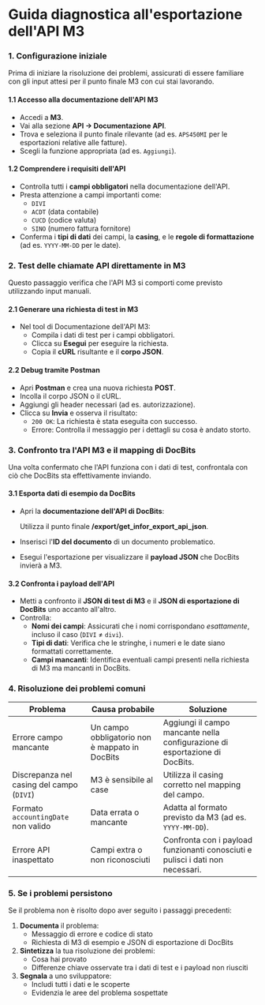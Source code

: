 # Guida diagnostica all'esportazione dell'API M3

### 1. Configurazione iniziale

Prima di iniziare la risoluzione dei problemi, assicurati di essere familiare con gli input attesi per il punto finale M3 con cui stai lavorando.

#### 1.1 Accesso alla documentazione dell'API M3

* Accedi a **M3**.
* Vai alla sezione **API → Documentazione API**.
* Trova e seleziona il punto finale rilevante (ad es. `APS450MI` per le esportazioni relative alle fatture).
* Scegli la funzione appropriata (ad es. `Aggiungi`).

#### 1.2 Comprendere i requisiti dell'API

* Controlla tutti i **campi obbligatori** nella documentazione dell'API.
* Presta attenzione a campi importanti come:
  * `DIVI`
  * `ACDT` (data contabile)
  * `CUCD` (codice valuta)
  * `SINO` (numero fattura fornitore)
* Conferma i **tipi di dati** dei campi, la **casing**, e le **regole di formattazione** (ad es. `YYYY-MM-DD` per le date).

### 2. Test delle chiamate API direttamente in M3

Questo passaggio verifica che l'API M3 si comporti come previsto utilizzando input manuali.

#### 2.1 Generare una richiesta di test in M3

* Nel tool di Documentazione dell'API M3:
  * Compila i dati di test per i campi obbligatori.
  * Clicca su **Esegui** per eseguire la richiesta.
  * Copia il **cURL** risultante e il **corpo JSON**.

#### 2.2 Debug tramite Postman

* Apri **Postman** e crea una nuova richiesta **POST**.
* Incolla il corpo JSON o il cURL.
* Aggiungi gli header necessari (ad es. autorizzazione).
* Clicca su **Invia** e osserva il risultato:
  * `200 OK`: La richiesta è stata eseguita con successo.
  * Errore: Controlla il messaggio per i dettagli su cosa è andato storto.

### 3. Confronto tra l'API M3 e il mapping di DocBits

Una volta confermato che l'API funziona con i dati di test, confrontala con ciò che DocBits sta effettivamente inviando.

#### 3.1 Esporta dati di esempio da DocBits

*   Apri la **documentazione dell'API di DocBits**:

    Utilizza il punto finale **/export/get\_infor\_export\_api\_json**.
* Inserisci l'**ID del documento** di un documento problematico.
* Esegui l'esportazione per visualizzare il **payload JSON** che DocBits invierà a M3.

#### 3.2 Confronta i payload dell'API

* Metti a confronto il **JSON di test di M3** e il **JSON di esportazione di DocBits** uno accanto all'altro.
* Controlla:
  * **Nomi dei campi**: Assicurati che i nomi corrispondano _esattamente_, incluso il caso (`DIVI` ≠ `divi`).
  * **Tipi di dati**: Verifica che le stringhe, i numeri e le date siano formattati correttamente.
  * **Campi mancanti**: Identifica eventuali campi presenti nella richiesta di M3 ma mancanti in DocBits.

### 4. Risoluzione dei problemi comuni

| Problema                                  | Causa probabile                                | Soluzione                                                                      |
| ----------------------------------------- | ---------------------------------------------- | ------------------------------------------------------------------------------ |
| Errore campo mancante                     | Un campo obbligatorio non è mappato in DocBits | Aggiungi il campo mancante nella configurazione di esportazione di DocBits.    |
| Discrepanza nel casing del campo (`DIVI`) | M3 è sensibile al case                         | Utilizza il casing corretto nel mapping del campo.                             |
| Formato `accountingDate` non valido       | Data errata o mancante                         | Adatta al formato previsto da M3 (ad es. `YYYY-MM-DD`).                        |
| Errore API inaspettato                    | Campi extra o non riconosciuti                 | Confronta con i payload funzionanti conosciuti e pulisci i dati non necessari. |

### 5. Se i problemi persistono

Se il problema non è risolto dopo aver seguito i passaggi precedenti:

1. **Documenta** il problema:
   * Messaggio di errore e codice di stato
   * Richiesta di M3 di esempio e JSON di esportazione di DocBits
2. **Sintetizza** la tua risoluzione dei problemi:
   * Cosa hai provato
   * Differenze chiave osservate tra i dati di test e i payload non riusciti
3. **Segnala** a uno sviluppatore:
   * Includi tutti i dati e le scoperte
   * Evidenzia le aree del problema sospettate
